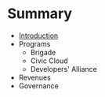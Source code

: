 # Summary

* [Introduction](README.md)
* Programs
   * Brigade
   * Civic Cloud
   * Developers' Alliance
* Revenues
* Governance

